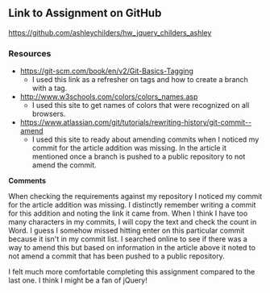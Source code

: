 ## Link to Assignment on GitHub
https://github.com/ashleychilders/hw_jquery_childers_ashley

### Resources
- https://git-scm.com/book/en/v2/Git-Basics-Tagging
    - I used this link as a refresher on tags and how to create a branch with a tag.
- http://www.w3schools.com/colors/colors_names.asp
    - I used this site to get names of colors that were recognized on all browsers.
- https://www.atlassian.com/git/tutorials/rewriting-history/git-commit--amend
    - I used this site to ready about amending commits when I noticed my commit for the article addition was missing. In the article it mentioned once a branch is pushed to a public repository to not amend the commit.

**Comments**

When checking the requirements against my repository I noticed my commit for the article addition was missing. I distinctly remember writing a commit for this addition and noting the link it came from. When I think I have too many characters in my commits, I will copy the text and check the count in Word. I guess I somehow missed hitting enter on this particular commit because it isn't in my commit list. I searched online to see if there was a way to amend this but based on information in the article above it noted to not amend a commit that has been pushed to a public repository.

I felt much more comfortable completing this assignment compared to the last one. I think I might be a fan of jQuery!
